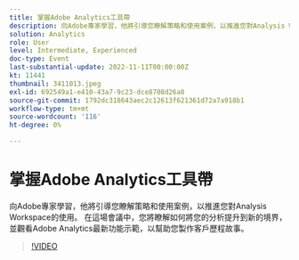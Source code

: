 ```yaml
---
title: 掌握Adobe Analytics工具帶
description: 向Adobe專家學習，他將引導您瞭解策略和使用案例，以推進您對Analysis Workspace的使用。 在這場會議中，您將瞭解如何將您的分析提升到新的境界，並觀看Adobe Analytics最新功能示範，以幫助您製作客戶歷程故事。
solution: Analytics
role: User
level: Intermediate, Experienced
doc-type: Event
last-substantial-update: 2022-11-11T00:00:00Z
kt: 11441
thumbnail: 3411013.jpeg
exl-id: 692549a1-e410-43a7-9c23-dce8708d26a8
source-git-commit: 1792dc318643aec2c12613f621361d72a7a918b1
workflow-type: tm+mt
source-wordcount: '116'
ht-degree: 0%

---
```


# 掌握Adobe Analytics工具帶

向Adobe專家學習，他將引導您瞭解策略和使用案例，以推進您對Analysis Workspace的使用。 在這場會議中，您將瞭解如何將您的分析提升到新的境界，並觀看Adobe Analytics最新功能示範，以幫助您製作客戶歷程故事。

>[!VIDEO](https://video.tv.adobe.com/v/3411013/?quality=12&learn=on)
